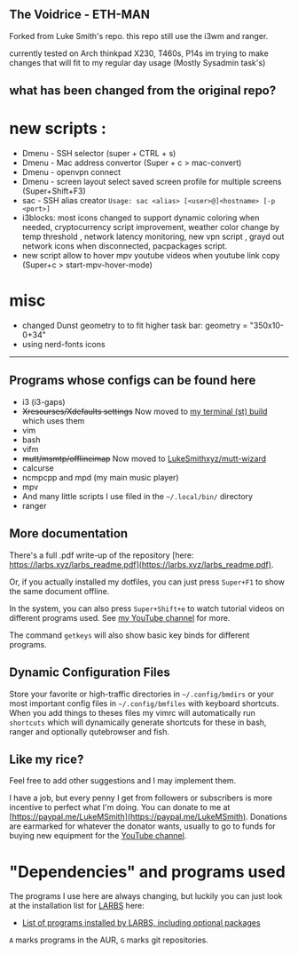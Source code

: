 ## The Voidrice - ETH-MAN
Forked from Luke Smith's repo.
this repo still use the i3wm and ranger.

currently tested on Arch  thinkpad X230, T460s, P14s
im trying to make changes that will fit to my regular day usage (Mostly Sysadmin task's)

## what has been changed from the original repo?
# new scripts :
+ Dmenu - SSH selector (super + CTRL + s)
+ Dmenu - Mac address convertor (Super + c  >  mac-convert)
+ Dmenu - openvpn connect
+ Dmenu - screen layout select saved screen profile for multiple screens (Super+Shift+F3)
+ sac - SSH alias creator ```Usage: sac <alias> [<user>@]<hostname> [-p <port>]```
+ i3blocks: most icons changed to support dynamic coloring when needed, cryptocurrency script improvement, weather color change by temp threshold , network latency monitoring, new vpn script , grayd out network icons when disconnected, pacpackages script.
+ new script allow to hover mpv youtube videos when youtube link copy (Super+c > start-mpv-hover-mode)

# misc
+ changed Dunst geometry to to fit higher task bar:   geometry = "350x10-0+34"
+ using nerd-fonts icons

__________






## Programs whose configs can be found here

+ i3 (i3-gaps)
+ ~~Xresourses/Xdefaults settings~~ Now moved to [my terminal (st) build](https://github.com/lukesmithxyz/st) which uses them
+ vim
+ bash
+ vifm
+ ~~mutt/msmtp/offlineimap~~ Now moved to [LukeSmithxyz/mutt-wizard](https://github.com/LukeSmithxyz/mutt-wizard)
+ calcurse
+ ncmpcpp and mpd (my main music player)
+ mpv
+ And many little scripts I use filed in the `~/.local/bin/` directory
+ ranger

## More documentation

There's a full .pdf write-up of the repository [here: https://larbs.xyz/larbs_readme.pdf](https://larbs.xyz/larbs_readme.pdf).

Or, if you actually installed my dotfiles, you can just press `Super+F1` to
show the same document offline.

In the system, you can also press `Super+Shift+e` to watch tutorial videos on
different programs used. See [my YouTube channel](https://youtube.com/c/LukeSmithxyz) for more.

The command `getkeys` will also show basic key binds for different programs.

## Dynamic Configuration Files

Store your favorite or high-traffic directories in `~/.config/bmdirs` or your most
important config files in `~/.config/bmfiles` with keyboard shortcuts. When you add
things to theses files my vimrc will automatically run `shortcuts` which will
dynamically generate shortcuts for these in bash, ranger and optionally
qutebrowser and fish.

## Like my rice?

Feel free to add other suggestions and I may implement them.

I have a job, but every penny I get from followers or subscribers is more incentive to perfect what I'm doing.
You can donate to me at [https://paypal.me/LukeMSmith](https://paypal.me/LukeMSmith).
Donations are earmarked for whatever the donator wants, usually to go to funds for buying new equipment for the [YouTube channel](https://youtube.com/c/LukeSmithxyz).

# "Dependencies" and programs used

The programs I use here are always changing, but luckily you can just look at the installation list for [LARBS](http://larbs.xyz) here:

+ [List of programs installed by LARBS, including optional packages](https://github.com/eth-man/larbs/blob/master/progs.csv)

`A` marks programs in the AUR, `G` marks git repositories.
